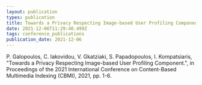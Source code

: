 ```yaml
---
layout: publication
types: publication
title: Towards a Privacy Respecting Image-based User Profiling Component
date: 2021-12-06T11:29:40.499Z
tags: conference_publications
publication_date: 2021-12-06
---
```

<!--StartFragment-->

P. Galopoulos, C. Iakovidou, V. Gkatziaki, S. Papadopoulos, I. Kompatsiaris, "Towards a Privacy Respecting Image-based User Profiling Component.", in Proceedings of the 2021 International Conference on Content-Based Multimedia Indexing (CBMI), 2021, pp. 1-6.

<!--EndFragment-->